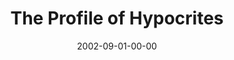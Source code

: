 ---
layout: message
category: message
series: "House of Hypocrites"
title: "The Profile of Hypocrites"
date: 2002-09-01-00-00
message_id: 266
---